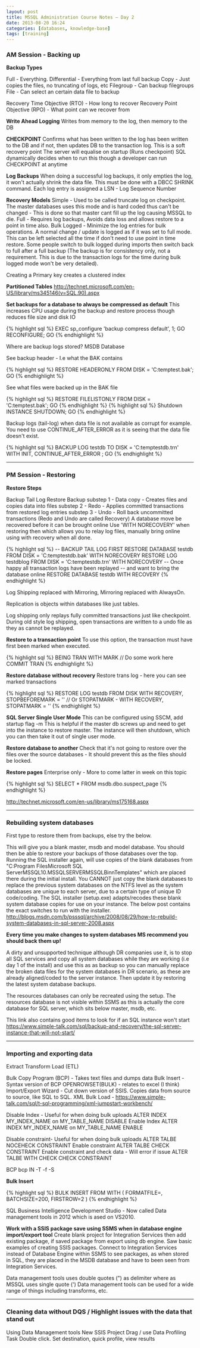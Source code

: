 ```yaml
---
layout: post
title: MSSQL Administration Course Notes – Day 2
date: 2013-08-20 16:24
categories: [databases, knowledge-base]
tags: [training]
---
```

### AM Session - Backing up
<strong>Backup Types</strong>

Full - Everything.
Differential - Everything from last full backup
Copy - Just copies the files, no truncating of logs, etc
Filegroup - Can backup filegroups
File - Can select an certain data file to backup

Recovery Time Objective (RTO) - How long to recover
Recovery Point Objective (RPO) - What point can we recover from

<strong>Write Ahead Logging</strong>
Writes from memory to the log, then memory to the DB

<strong>CHECKPOINT</strong>
Confirms what has been written to the log has been written to the DB and if not, then updates DB to the transaction log.
This is a soft recovery point
The server will equalise on startup (Runs checkpoint)
SQL dynamically decides when to run this though a developer can run CHECKPOINT at anytime

<strong>Log Backups</strong>
When doing a successful log backups, it only empties the log, it won't actually shrink the data file. This must be done with a DBCC SHRINK command.
Each log entry is assigned a LSN - Log Sequence Number

<strong>Recovery Models</strong>
Simple - Used to be called truncate log on checkpoint. The master databases uses this mode and is hard coded thus can't be changed - This is done so that master cant fill up the log causing MSSQL to die.
Full - Requires log backups, Avoids data loss and allows restore to a point in time also.
Bulk Logged - Minimize the log entries for bulk operations. A normal change / update is logged as if it was set to full mode. This can be left selected all the time if don't need to use point in time restore. Some people switch to bulk logged during imports then switch back to full after a full backup (The backup is for consistency only, not a requirement. This is due to the transaction logs for the time during bulk logged mode won't be very detailed).

Creating a Primary key creates a clustered index

<strong>Partitioned Tables</strong>
http://technet.microsoft.com/en-US/library/ms345146(v=SQL.90).aspx

<strong>Set backups for a database to always be compressed as default</strong>
This increases CPU usage during the backup and restore process though reduces file size and disk IO

{% highlight sql %}
EXEC sp_configure 'backup compress default', 1;
GO
RECONFIGURE;
GO
{% endhighlight %}

Where are backup logs stored?
MSDB Database

See backup header - I.e what the BAK contains

{% highlight sql %}
RESTORE HEADERONLY
FROM DISK = 'C:temptest.bak';
GO
{% endhighlight %}

See what files were backed up in the BAK file

{% highlight sql %}
RESTORE FILELISTONLY
FROM DISK = 'C:temptest.bak';
GO
{% endhighlight %}
{% highlight sql %}
Shutdown INSTANCE
SHUTDOWN;
GO
{% endhighlight %}

Backup logs (tail-log) when data file is not available as corrupt for example. You need to use CONTINUE_AFTER_ERROR as it is seeing that the data file doesn't exist.

{% highlight sql %}
BACKUP LOG testdb
TO DISK = 'C:temptestdb.trn'
WITH INIT, CONTINUE_AFTER_ERROR ;
GO
{% endhighlight %}

----------
### PM Session - Restoring
<strong>Restore Steps</strong>

Backup Tail Log
Restore Backup
substep 1 - Data copy - Creates files and copies data into files
substep 2 - Redo - Applies committed transactions from restored log entries
substep 3 - Undo - Roll back uncommitted transactions
(Redo and Undo are called Recovery)
A database move be recovered before it can be brought online
Use 'WITH NORECOVERY' when restoring then which allows you to relay log files, manually bring online using with recovery when all done.

{% highlight sql %}
-- BACKUP TAIL LOG FIRST
RESTORE DATABASE testdb
FROM DISK = 'C:temptestdb.bak'
WITH NORECOVERY
RESTORE LOG testdblog
FROM DISK = 'C:temptestdb.trn'
WITH NORECOVERY
-- Once happy all transaction logs have been replayed
-- and want to bring the database online
RESTORE DATABASE testdb
WITH RECOVERY
{% endhighlight %}

Log Shipping replaced with Mirroring, Mirroring replaced with AlwaysOn.

Replication is objects within databases like just tables.

Log shipping only replays fully committed transactions just like checkpoint. During old style log shipping, open transactions are written to a undo file as they as cannot be replayed.

<strong>Restore to a transaction point</strong>
To use this option, the transaction must have first been marked when executed.

{% highlight sql %}
BEING TRAN WITH MARK
// Do some work here
COMMIT TRAN
{% endhighlight %}

<strong>Restore database without recovery</strong>
Restore trans log - here you can see marked transactions

{% highlight sql %}
RESTORE LOG testdb
FROM DISK
WITH RECOVERY, STOPBEFOREMARK = ''
// Or STOPATMARK -  WITH RECOVERY, STOPATMARK = ''
{% endhighlight %}

<strong>SQL Server Single User Mode</strong>
This can be configured using SSCM, add startup flag -m
This is helpful if the master db screws up and need to get into the instance to restore master. The instance will then shutdown, which you can then take it out of single user mode.

<strong>Restore database to another</strong>
Check that it's not going to restore over the files over the source databases - It should prevent this as the files should be locked.

<strong>Restore pages</strong>
Enterprise only - More to come latter in week on this topic

{% highlight sql %}
SELECT * FROM msdb.dbo.suspect_page
{% endhighlight %}


http://technet.microsoft.com/en-us/library/ms175168.aspx

----------
### Rebuilding system databases
First type to restore them from backups, else try the below.

This will give you a blank master, msdb and model database. You should then be able to restore your backups of those databases over the top.
Running the SQL installer again, will use copies of the blank databases from "C:Program FilesMicrosoft SQL ServerMSSQL10.MSSQLSERVERMSSQLBinnTemplates" which are placed there during the initial install. You CANNOT just copy the blank databases to replace the previous system databases on the NTFS level as the system databases are unique to each server, due to a certain type of unique ID code/coding. The SQL installer (setup.exe) adapts/recodes these blank system database copies for use on your instance. The below post contains the exact switches to run with the installer.
http://blogs.msdn.com/b/psssql/archive/2008/08/29/how-to-rebuild-system-databases-in-sql-server-2008.aspx

<strong>Every time you make changes to system databases MS recommend you should back them up!</strong>

A dirty and unsupported technique although DR companies use it, is to stop all SQL services and copy all system databases while they are working (i.e day 1 of the install) and use this as as backup so you can manually replace the broken data files for the system databases in DR scenario, as these are already aligned/coded to the server instance. Then update it by restoring the latest system database backups.

The resources databases can only be recreated using the setup. The resources database is not visible within SSMS as this is actually the core database for SQL server, which sits below master, msdb, etc.

This link also contains good items to look for if an SQL instance won't start
https://www.simple-talk.com/sql/backup-and-recovery/the-sql-server-instance-that-will-not-start/

----------
### Importing and exporting data
Extract Transform Load (ETL)

Bulk Copy Program (BCP) - Takes text files and dumps data
Bulk Insert - Syntax version of BCP
OPENROWSET(BULK) - relates to excel (I think)
Import/Export Wizard - Cut down version of SSIS. Copies data from source to source, like SQL to SQL.
XML Bulk Load - https://www.simple-talk.com/sql/t-sql-programming/xml-jumpstart-workbench/

Disable Index - Useful for when doing bulk uploads
ALTER INDEX MY_INDEX_NAME on MY_TABLE_NAME DISABLE
Enable Index
ALTER INDEX MY_INDEX_NAME on MY_TABLE_NAME ENABLE

Disable constraint- Useful for when doing bulk uploads
ALTER TALBE NOCEHECK CONSTRAINT
Enable constraint
ALTER TALBE CHECK CONSTRAINT
Enable constraint and check data - Will error if issue
ALTER TALBE WITH CHECK CHECK CONSTRAINT

BCP
bcp IN -T -f -S

<strong>Bulk Insert</strong>

{% highlight sql %}
BULK INSERT
FROM
WITH ( FORMATFILE=, BATCHSIZE=200, FIRSTROW=2 )
{% endhighlight %}

SQL Business Intelligence Development Studio - Now called Data management tools in 2012 which is ased on VS2010.

<strong>Work with a SSIS package save using SSMS when in database engine import/export tool</strong>
Create blank project for Integration Services then add existing package, if saved package from export using db engine. Saw basic examples of creating SSIS packages. Connect to Integration Services instead of Database Engine within SSMS to see packages, as when stored in SQL, they are placed in the MSDB database and have to been seen from Integration Services.

Data management tools uses double quotes (") as delimiter where as MSSQL uses single quote (')
Data management tools can be used for a wide range of things including transforms, etc.

----------
### Cleaning data without DQS / Highlight issues with the data that stand out

Using Data Management tools
New SSIS Project
Drag / use Data Profiling Task
Double click. Set destination, quick profile, view results
